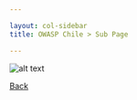 ```yaml
---

layout: col-sidebar
title: OWASP Chile > Sub Page

---
```


![alt text](https://i.ibb.co/wR4M75k/Webp-net-resizeimage.jpg)

[Back](../index.md)
